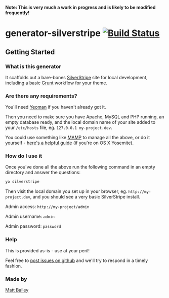 **Note: This is very much a work in progress and is likely to be modified frequently!**

# generator-silverstripe [![Build Status](https://travis-ci.org/gpmd/generator-silverstripe.svg?branch=master)](https://travis-ci.org/gpmd/generator-silverstripe)

## Getting Started

### What is this generator

It scaffolds out a bare-bones [SilverStripe](http://www.silverstripe.org/) site for local development, including a basic [Grunt](http://gruntjs.com/) workflow for your theme.

### Are there any requirements?

You'll need [Yeoman](http://yeoman.io/) if you haven't already got it.

Then you need to make sure you have Apache, MySQL and PHP running, an empty database ready, and the local domain name of your site added to your `/etc/hosts` file, eg. `127.0.0.1 my-project.dev`.

You could use something like [MAMP](http://www.mamp.info/en/) to manage all the above, or do it yourself - [here's a helpful guide](http://akrabat.com/php/setting-up-php-mysql-on-os-x-yosemite/) (if you're on OS X Yosemite).

### How do I use it

Once you've done all the above run the following command in an empty directory and answer the questions:

```bash
yo silverstripe
```

Then visit the local domain you set up in your browser, eg. `http://my-project.dev`, and you should see a very basic SilverStripe install.

Admin access: `http://my-project/admin`

Admin username: `admin`

Admin password: `password`

### Help

This is provided as-is - use at your peril!

Feel free to [post issues on github](https://github.com/gpmd/generator-silverstripe/issues) and we'll try to respond in a timely fashion.


### Made by

[Matt Bailey](http://mattbailey.io/)
